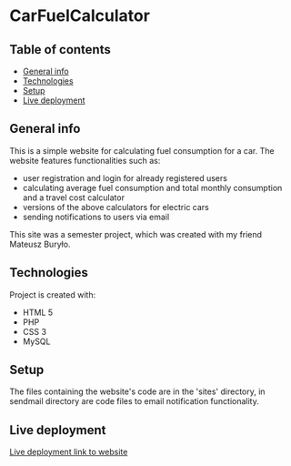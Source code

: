 # CarFuelCalculator
## Table of contents
* [General info](#general-info)
* [Technologies](#technologies)
* [Setup](#setup)
* [Live deployment](#live-deployment)

## General info
This is a simple website for calculating fuel consumption for a car. The website features functionalities such as:
* user registration and login for already registered users
* calculating average fuel consumption and total monthly consumption and a travel cost calculator
* versions of the above calculators for electric cars
* sending notifications to users via email

This site was a semester project, which was created with my friend Mateusz Buryło.
	
## Technologies
Project is created with:
* HTML 5
* PHP
* CSS 3
* MySQL
	
## Setup
The files containing the website's code are in the 'sites' directory, in sendmail directory are code files to email notification functionality.

## Live deployment
[Live deployment link to website]([(https://falsest-matters.000webhostapp.com/)])


